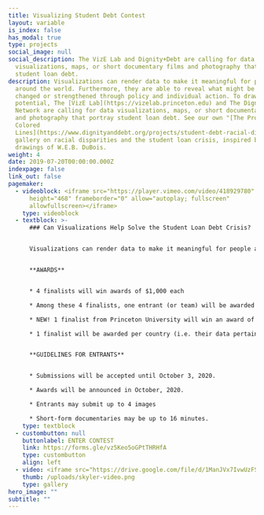 ```yaml
---
title: Visualizing Student Debt Contest
layout: variable
is_index: false
has_modal: true
type: projects
social_image: null
social_description: The VizE Lab and Dignity+Debt are calling for data
  visualizations, maps, or short documentary films and photography that portray
  student loan debt.
description: Visualizations can render data to make it meaningful for people
  around the world. Furthermore, they are able to reveal what might be either
  changed or strengthened through policy and individual action. To draw on this
  potential, The [VizE Lab](https://vizelab.princeton.edu) and The Dignity+Debt
  Network are calling for data visualizations, maps, or short documentary films
  and photography that portray student loan debt. See our own "[The Problem of
  Colored
  Lines](https://www.dignityanddebt.org/projects/student-debt-racial-disparities/)"
  gallery on racial disparities and the student loan crisis, inspired by the
  drawings of W.E.B. DuBois.
weight: 4
date: 2019-07-20T00:00:00.000Z
indexpage: false
link_out: false
pagemaker:
  - videoblock: <iframe src="https://player.vimeo.com/video/418929780" width="640"
      height="468" frameborder="0" allow="autoplay; fullscreen"
      allowfullscreen></iframe>
    type: videoblock
  - textblock: >-
      ### Can Visualizations Help Solve the Student Loan Debt Crisis?


      Visualizations can render data to make it meaningful for people around the world. Furthermore, they are able to reveal what might be either changed or strengthened through policy and individual action. To draw on this potential, The [VizE Lab](https://vizelab.princeton.edu) and The Dignity+Debt Network are calling for data visualizations, maps, or short documentary films and photography that portray student loan debt. See our own "[The Problem of Colored Lines](https://www.dignityanddebt.org/projects/student-debt-racial-disparities/)" gallery on racial disparities and the student loan crisis, inspired by the drawings of W.E.B. DuBois.


      **AWARDS**


      * 4 finalists will win awards of $1,000 each

      * Among these 4 finalists, one entrant (or team) will be awarded an additional $1,000 by lottery

      * NEW! 1 finalist from Princeton University will win an award of $1,000 

      * 1 finalist will be awarded per country (i.e. their data pertains to a single country or a unique set of countries, not the nationality of the Entrant or team)


      **GUIDELINES FOR ENTRANTS**


      * Submissions will be accepted until October 3, 2020.

      * Awards will be announced in October, 2020.

      * Entrants may submit up to 4 images

      * Short-form documentaries may be up to 16 minutes.
    type: textblock
  - custombutton: null
    buttonlabel: ENTER CONTEST
    link: https://forms.gle/vz5Keo5oGPtTHRHfA
    type: custombutton
    align: left
  - video: <iframe src="https://drive.google.com/file/d/1ManJVx7IvwUzFSrrX0RWXb0C6r_rPTU2/preview" width="640" height="480"></iframe>
    thumb: /uploads/skyler-video.png
    type: gallery  
hero_image: ""
subtitle: ""
---
```

